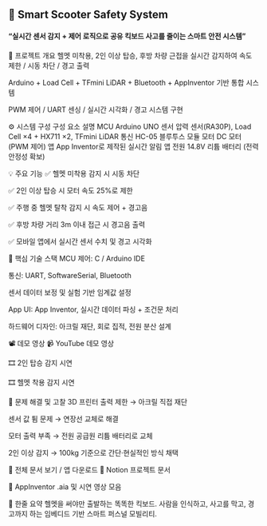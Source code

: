 <h2 align="left">🛴 Smart Scooter Safety System</h2> <h4 align="left">“실시간 센서 감지 + 제어 로직으로 공유 킥보드 사고를 줄이는 스마트 안전 시스템”</h4>
📌 프로젝트 개요
헬멧 미착용, 2인 이상 탑승, 후방 차량 근접을 실시간 감지하여 속도 제한 / 시동 차단 / 경고 출력

Arduino + Load Cell + TFmini LiDAR + Bluetooth + AppInventor 기반 통합 시스템

PWM 제어 / UART 센싱 / 실시간 시각화 / 경고 시스템 구현

⚙️ 시스템 구성
구성 요소	설명
MCU	Arduino UNO
센서	압력 센서(RA30P), Load Cell ×4 + HX711 ×2, TFmini LiDAR
통신	HC-05 블루투스 모듈
모터	DC 모터 (PWM 제어)
앱	App Inventor로 제작된 실시간 알림 앱
전원	14.8V 리튬 배터리 (전력 안정성 확보)

💡 주요 기능
✅ 헬멧 미착용 감지 시 시동 차단

✅ 2인 이상 탑승 시 모터 속도 25%로 제한

✅ 주행 중 헬멧 탈착 감지 시 속도 제어 + 경고음

✅ 후방 차량 거리 3m 이내 접근 시 경고음 출력

✅ 모바일 앱에서 실시간 센서 수치 및 경고 시각화

🔧 핵심 기술 스택
MCU 제어: C / Arduino IDE

통신: UART, SoftwareSerial, Bluetooth

센서 데이터 보정 및 실험 기반 임계값 설정

App UI: App Inventor, 실시간 데이터 파싱 + 조건문 처리

하드웨어 디자인: 아크릴 재단, 회로 집적, 전원 분산 설계

📽️ 데모 영상
📹 YouTube 데모 영상

🎞️ 2인 탑승 감지 시연

🎞️ 헬멧 착용 감지 시연

🧠 문제 해결 및 고찰
3D 프린터 출력 제한 → 아크릴 직접 재단

센서 값 튐 문제 → 연장선 교체로 해결

모터 출력 부족 → 전원 공급원 리튬 배터리로 교체

2인 이상 감지 → 100kg 기준으로 간단·현실적인 방식 채택

📎 전체 문서 보기 / 앱 다운로드
📄 Notion 프로젝트 문서

📲 AppInventor .aia 및 시연 영상 모음

💬 한줄 요약
헬멧을 써야만 출발하는 똑똑한 킥보드. 사람을 인식하고, 사고를 막고, 경고까지 하는 임베디드 기반 스마트 퍼스널 모빌리티.
